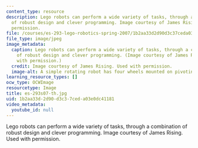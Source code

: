 ```yaml
---
content_type: resource
description: Lego robots can perform a wide variety of tasks, through a combination
  of robust design and clever programming. Image courtesy of James Rising. Used with
  permission.
file: /courses/es-293-lego-robotics-spring-2007/1b2aa33d2d90d3c37ceda03e0dc41181_es-293s07-th.jpg
file_type: image/jpeg
image_metadata:
  caption: Lego robots can perform a wide variety of tasks, through a combination
    of robust design and clever programming. (Image courtesy of James Rising. Used
    with permission.)
  credit: Image courtesy of James Rising. Used with permission.
  image-alt: A simple rotating robot has four wheels mounted on pivoting arms.
learning_resource_types: []
ocw_type: OCWImage
resourcetype: Image
title: es-293s07-th.jpg
uid: 1b2aa33d-2d90-d3c3-7ced-a03e0dc41181
video_metadata:
  youtube_id: null
---
```

Lego robots can perform a wide variety of tasks, through a combination of robust design and clever programming. Image courtesy of James Rising. Used with permission.

